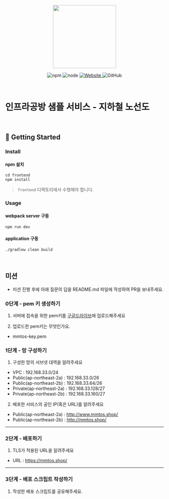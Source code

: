 <p align="center">
    <img width="200px;" src="https://raw.githubusercontent.com/woowacourse/atdd-subway-admin-frontend/master/images/main_logo.png"/>
</p>
<p align="center">
  <img alt="npm" src="https://img.shields.io/badge/npm-%3E%3D%205.5.0-blue">
  <img alt="node" src="https://img.shields.io/badge/node-%3E%3D%209.3.0-blue">
  <a href="https://edu.nextstep.camp/c/R89PYi5H" alt="nextstep atdd">
    <img alt="Website" src="https://img.shields.io/website?url=https%3A%2F%2Fedu.nextstep.camp%2Fc%2FR89PYi5H">
  </a>
  <img alt="GitHub" src="https://img.shields.io/github/license/next-step/atdd-subway-service">
</p>

<br>

# 인프라공방 샘플 서비스 - 지하철 노선도

<br>

## 🚀 Getting Started

### Install
#### npm 설치
```
cd frontend
npm install
```
> `frontend` 디렉토리에서 수행해야 합니다.

### Usage
#### webpack server 구동
```
npm run dev
```
#### application 구동
```
./gradlew clean build
```
<br>

## 미션

* 미션 진행 후에 아래 질문의 답을 README.md 파일에 작성하여 PR을 보내주세요.

### 0단계 - pem 키 생성하기

1. 서버에 접속을 위한 pem키를 [구글드라이브](https://drive.google.com/drive/folders/1dZiCUwNeH1LMglp8dyTqqsL1b2yBnzd1?usp=sharing)에 업로드해주세요

2. 업로드한 pem키는 무엇인가요.
  - mmtos-key.pem

### 1단계 - 망 구성하기
1. 구성한 망의 서브넷 대역을 알려주세요
- VPC : 192.168.33.0/24
- Public(ap-northeast-2a) : 192.168.33.0/26
- Public(ap-northeast-2b) : 192.168.33.64/26
- Private(ap-northeast-2a) : 192.168.33.128/27
- Private(ap-northeast-2b) : 192.168.33.160/27 

2. 배포한 서비스의 공인 IP(혹은 URL)를 알려주세요
- Public(ap-northeast-2a) : http://www.mmtos.shop/
- Public(ap-northeast-2b) : http://mmtos.shop/

---

### 2단계 - 배포하기
1. TLS가 적용된 URL을 알려주세요

- URL : https://mmtos.shop/

---

### 3단계 - 배포 스크립트 작성하기

1. 작성한 배포 스크립트를 공유해주세요.
